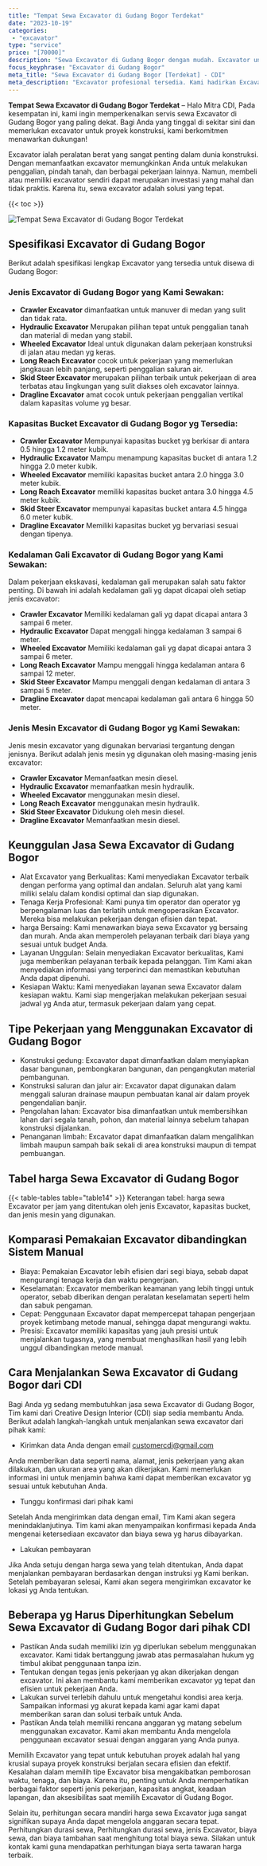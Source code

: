 ```yaml
---
title: "Tempat Sewa Excavator di Gudang Bogor Terdekat"
date: "2023-10-19"
categories:
 - "excavator"
type: "service"
price: "[70000]"
description: "Sewa Excavator di Gudang Bogor dengan mudah. Excavator unggulan untuk proyek pembangunan yang membutuhkan solusi tepat guna dengan performa optimal. Hubungi kami segera."
focus_keyphrase: "Excavator di Gudang Bogor"
meta_title: "Sewa Excavator di Gudang Bogor [Terdekat] - CDI"
meta_description: "Excavator profesional tersedia. Kami hadirkan Excavator berkualitas untuk menyelesaikan pekerjaan. Promo menarik tersedia."
---
```


**Tempat Sewa Excavator di Gudang Bogor Terdekat** – Halo Mitra CDI, Pada kesempatan ini, kami ingin memperkenalkan servis sewa Excavator di Gudang Bogor yang paling dekat. Bagi Anda yang tinggal di sekitar sini dan memerlukan excavator untuk proyek konstruksi, kami berkomitmen menawarkan dukungan!

Excavator ialah peralatan berat yang sangat penting dalam dunia konstruksi. Dengan memanfaatkan excavator memungkinkan Anda untuk melakukan penggalian, pindah tanah, dan berbagai pekerjaan lainnya. Namun, membeli atau memiliki excavator sendiri dapat merupakan investasi yang mahal dan tidak praktis. Karena itu, sewa excavator adalah solusi yang tepat.

{{< toc >}}

![Tempat Sewa Excavator di Gudang Bogor Terdekat](/images/excavator/excavator-01.jpg)

## Spesifikasi Excavator di Gudang Bogor

Berikut adalah spesifikasi lengkap Excavator yang tersedia untuk disewa di Gudang Bogor:

### Jenis Excavator di Gudang Bogor yang Kami Sewakan:

*   **Crawler Excavator** dimanfaatkan untuk manuver di medan yang sulit dan tidak rata.
*   **Hydraulic Excavator** Merupakan pilihan tepat untuk penggalian tanah dan material di medan yang stabil.
*   **Wheeled Excavator** Ideal untuk digunakan dalam pekerjaan konstruksi di jalan atau medan yg keras.
*   **Long Reach Excavator** cocok untuk pekerjaan yang memerlukan jangkauan lebih panjang, seperti penggalian saluran air.
*   **Skid Steer Excavator** merupakan pilihan terbaik untuk pekerjaan di area terbatas atau lingkungan yang sulit diakses oleh excavator lainnya.
*   **Dragline Excavator** amat cocok untuk pekerjaan penggalian vertikal dalam kapasitas volume yg besar.

### Kapasitas Bucket Excavator di Gudang Bogor yg Tersedia:

*   **Crawler Excavator** Mempunyai kapasitas bucket yg berkisar di antara 0.5 hingga 1.2 meter kubik.
*   **Hydraulic Excavator** Mampu menampung kapasitas bucket di antara 1.2 hingga 2.0 meter kubik.
*   **Wheeled Excavator** memiliki kapasitas bucket antara 2.0 hingga 3.0 meter kubik.
*   **Long Reach Excavator** memiliki kapasitas bucket antara 3.0 hingga 4.5 meter kubik.
*   **Skid Steer Excavator** mempunyai kapasitas bucket antara 4.5 hingga 6.0 meter kubik.
*   **Dragline Excavator** Memiliki kapasitas bucket yg bervariasi sesuai dengan tipenya.

### Kedalaman Gali Excavator di Gudang Bogor yang Kami Sewakan:

Dalam pekerjaan ekskavasi, kedalaman gali merupakan salah satu faktor penting. Di bawah ini adalah kedalaman gali yg dapat dicapai oleh setiap jenis excavator:

*   **Crawler Excavator** Memiliki kedalaman gali yg dapat dicapai antara 3 sampai 6 meter.
*   **Hydraulic Excavator** Dapat menggali hingga kedalaman 3 sampai 6 meter.
*   **Wheeled Excavator** Memiliki kedalaman gali yg dapat dicapai antara 3 sampai 6 meter.
*   **Long Reach Excavator** Mampu menggali hingga kedalaman antara 6 sampai 12 meter.
*   **Skid Steer Excavator** Mampu menggali dengan kedalaman di antara 3 sampai 5 meter.
*   **Dragline Excavator** dapat mencapai kedalaman gali antara 6 hingga 50 meter.

### Jenis Mesin Excavator di Gudang Bogor yg Kami Sewakan:

Jenis mesin excavator yang digunakan bervariasi tergantung dengan jenisnya. Berikut adalah jenis mesin yg digunakan oleh masing-masing jenis excavator:

*   **Crawler Excavator** Memanfaatkan mesin diesel.
*   **Hydraulic Excavator** memanfaatkan mesin hydraulik.
*   **Wheeled Excavator** menggunakan mesin diesel.
*   **Long Reach Excavator** menggunakan mesin hydraulik.
*   **Skid Steer Excavator** Didukung oleh mesin diesel.
*   **Dragline Excavator** Memanfaatkan mesin diesel.

## Keunggulan Jasa Sewa Excavator di Gudang Bogor

*   Alat Excavator yang Berkualitas: Kami menyediakan Excavator terbaik dengan performa yang optimal dan andalan. Seluruh alat yang kami miliki selalu dalam kondisi optimal dan siap digunakan.
*   Tenaga Kerja Profesional: Kami punya tim operator dan operator yg berpengalaman luas dan terlatih untuk mengoperasikan Excavator. Mereka bisa melakukan pekerjaan dengan efisien dan tepat.
*   harga Bersaing: Kami menawarkan biaya sewa Excavator yg bersaing dan murah. Anda akan memperoleh pelayanan terbaik dari biaya yang sesuai untuk budget Anda.
*   Layanan Unggulan: Selain menyediakan Excavator berkualitas, Kami juga memberikan pelayanan terbaik kepada pelanggan. Tim Kami akan menyediakan informasi yang terperinci dan memastikan kebutuhan Anda dapat dipenuhi.
*   Kesiapan Waktu: Kami menyediakan layanan sewa Excavator dalam kesiapan waktu. Kami siap mengerjakan melakukan pekerjaan sesuai jadwal yg Anda atur, termasuk pekerjaan dalam yang cepat.

## Tipe Pekerjaan yang Menggunakan Excavator di Gudang Bogor

*   Konstruksi gedung: Excavator dapat dimanfaatkan dalam menyiapkan dasar bangunan, pembongkaran bangunan, dan pengangkutan material pembangunan.
*   Konstruksi saluran dan jalur air: Excavator dapat digunakan dalam menggali saluran drainase maupun pembuatan kanal air dalam proyek pengendalian banjir.
*   Pengolahan lahan: Excavator bisa dimanfaatkan untuk membersihkan lahan dari segala tanah, pohon, dan material lainnya sebelum tahapan konstruksi dijalankan.
*   Penanganan limbah: Excavator dapat dimanfaatkan dalam mengalihkan limbah maupun sampah baik sekali di area konstruksi maupun di tempat pembuangan.

## Tabel harga Sewa Excavator di Gudang Bogor

{{< table-tables table="table14" >}} Keterangan tabel: harga sewa Excavator per jam yang ditentukan oleh jenis Excavator, kapasitas bucket, dan jenis mesin yang digunakan. 

## Komparasi Pemakaian Excavator dibandingkan Sistem Manual

*   Biaya: Pemakaian Excavator lebih efisien dari segi biaya, sebab dapat mengurangi tenaga kerja dan waktu pengerjaan.
*   Keselamatan: Excavator memberikan keamanan yang lebih tinggi untuk operator, sebab diberikan dengan peralatan keselamatan seperti helm dan sabuk pengaman.
*   Cepat: Penggunaan Excavator dapat mempercepat tahapan pengerjaan proyek ketimbang metode manual, sehingga dapat mengurangi waktu.
*   Presisi: Excavator memiliki kapasitas yang jauh presisi untuk menjalankan tugasnya, yang membuat menghasilkan hasil yang lebih unggul dibandingkan metode manual.

## Cara Menjalankan Sewa Excavator di Gudang Bogor dari CDI

Bagi Anda yg sedang membutuhkan jasa sewa Excavator di Gudang Bogor, Tim kami dari Creative Design Interior (CDI) siap sedia membantu Anda. Berikut adalah langkah-langkah untuk menjalankan sewa excavator dari pihak kami:

*   Kirimkan data Anda dengan email customercdi@gmail.com

Anda memberikan data seperti nama, alamat, jenis pekerjaan yang akan dilakukan, dan ukuran area yang akan dikerjakan. Kami memerlukan informasi ini untuk menjamin bahwa kami dapat memberikan excavator yg sesuai untuk kebutuhan Anda.
*   Tunggu konfirmasi dari pihak kami

Setelah Anda mengirimkan data dengan email, Tim Kami akan segera menindaklanjutinya. Tim kami akan menyampaikan konfirmasi kepada Anda mengenai ketersediaan excavator dan biaya sewa yg harus dibayarkan.
*   Lakukan pembayaran

Jika Anda setuju dengan harga sewa yang telah ditentukan, Anda dapat menjalankan pembayaran berdasarkan dengan instruksi yg Kami berikan. Setelah pembayaran selesai, Kami akan segera mengirimkan excavator ke lokasi yg Anda tentukan.

## Beberapa yg Harus Diperhitungkan Sebelum Sewa Excavator di Gudang Bogor dari pihak CDI

*   Pastikan Anda sudah memiliki izin yg diperlukan sebelum menggunakan excavator. Kami tidak bertanggung jawab atas permasalahan hukum yg timbul akibat penggunaan tanpa izin.
*   Tentukan dengan tegas jenis pekerjaan yg akan dikerjakan dengan excavator. Ini akan membantu kami memberikan excavator yg tepat dan efisien untuk pekerjaan Anda.
*   Lakukan survei terlebih dahulu untuk mengetahui kondisi area kerja. Sampaikan informasi yg akurat kepada kami agar kami dapat memberikan saran dan solusi terbaik untuk Anda.
*   Pastikan Anda telah memiliki rencana anggaran yg matang sebelum menggunakan excavator. Kami akan membantu Anda mengelola penggunaan excavator sesuai dengan anggaran yang Anda punya.

Memilih Excavator yang tepat untuk kebutuhan proyek adalah hal yang krusial supaya proyek konstruksi berjalan secara efisien dan efektif. Kesalahan dalam memilih tipe Excavator bisa mengakibatkan pemborosan waktu, tenaga, dan biaya. Karena itu, penting untuk Anda memperhatikan berbagai faktor seperti jenis pekerjaan, kapasitas angkat, keadaan lapangan, dan aksesibilitas saat memilih Excavator di Gudang Bogor.

Selain itu, perhitungan secara mandiri harga sewa Excavator juga sangat signifikan supaya Anda dapat mengelola anggaran secara tepat. Perhitungkan durasi sewa, Perhitungkan durasi sewa, jenis Excavator, biaya sewa, dan biaya tambahan saat menghitung total biaya sewa. Silakan untuk kontak kami guna mendapatkan perhitungan biaya serta tawaran harga terbaik.